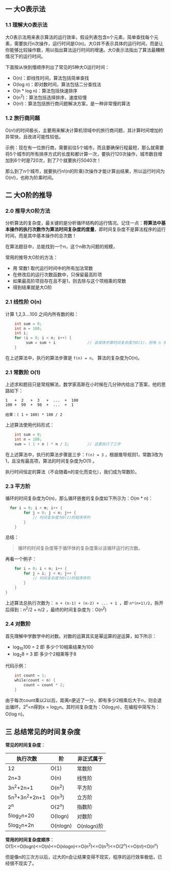 ## 一 大O表示法

### 1.1 理解大O表示法

大O表示法用来表示算法的运行效率，假设列表包含n个元素，简单查找每个元素，需要执行n次操作，运行时间是O(n)。大O并不表示具体的运行时间，而是让你能够比较操作数，用以指出算法运行时间的增速。大O表示法指出了算法最糟糕情况下的运行时间。      

下面按从快到慢顺序列出了常见的5种大O运行时间：
- O(n)：即线性时间，算法包括简单查找
- O(log n)：即对数时间，算法包括二分查找法
- O(n * log n)：算法包括快速排序
- O(n<sup>2</sup>)：算法包括选择排序，速度较慢
- O(n!)：算法包括旅行商问题解决方案，是一种非常慢的算法

### 1.2 旅行商问题

O(n!)的时间极长，主要用来解决计算机领域中的旅行商问题，其计算时间增加的异常快，且改进可能性较低。  

示例：现在有一位旅行商，需要前往5个城市，而且要确保行程最短，那么就需要将5个城市的所有排序方式的长度和都计算一次，要执行120次操作，城市数目增加到6个时是720次，到了7个就要执行5040次！  

那么到了n个城市，就要执行n!(n的阶乘)次操作才能计算出结果，所以运行时间为O(n!)，也称为阶乘时间。  

## 二 大O阶的推导

### 2.0 推导大O阶方法

分析算法的复杂度，最关键的是分析循环结构的运行情况。记住一点：**将算法中基本操作的执行次数作为算法时间复杂度的度量**，即时间复杂度不是算法程序的运行时间，而是其中基本操作的总次数！  

在算法题目中，总能找到一个n，这个n称为问题的规模，

常用的推导大O阶的方法：
- 用 常数1 取代运行时间中的所有加法常数
- 在修改后的运行次数函数中，只保留最高阶项
- 如果最高阶项目存在且不是1，则去除与这个项相乘的常数
- 得到结果就是大O阶  

### 2.1 线性阶 O(n)

计算 1,2,3....100 之间内所有数的和：
```c
    int sum = 0;
    int n = 100;
    int i;
    for (i = 0; i < n; i++) {      
         sum = sum + i              // 该具体步骤时间复杂度为O(1)，但有 n 步
    }
```

在上述算法中，执行的算法步骤是 `f(n) = n`， 算法的复杂度为O(n)。  

### 2.1 常数阶 O(1)

上述求和题目只是常规解法，数学家高斯在小时候在几分钟内给出了答案，他的思路如下：
```
1   +  2   +  3   +  ...  +  100
100 +  99  +  98  +  ...  +  1

结果：( 1 + 100) * 100 / 2
```
上述算法使用代码形式：
```go
    int sum = 0;
    int n = 100;
    sum = ( 1 + n ) * n / 2;        // 这里执行了三步
```

在上述算法中，执行的算法步骤是三步：`f(n) = 3` ，根据推导规则1，常数3改为1，且没有最高项，算法的时间复杂度为O(1) 。  

执行时间恒定的算法（不会随着n的变化而变化），我们成为常数阶。  

### 2.3 平方阶

循环的时间复杂度为O(n)，那么循环嵌套的复杂度如下所示为：O(m * n)：
```c
  for i = 0; i < m; i++ {
        for j = 0; j < n; j++ {
            // 时间复杂度为O(1)的程序序列
        }
    }
```

总结：
> 循环的时间复杂度等于循环体的复杂度乘以该循环运行的次数。  

再看一个例子：
```c
    for i = 0; i < n; i++ {
        for j = i; j < n; j++ {
            // 时间复杂度为O(1)的程序序列
        }
    }
}
```
上述算法总执行次数为： `n + (n-1) + (n-2) + ... + 1 `，即 `n*(n+1)/2`，拆开后得到：n<sup>2</sup>/2 + n/2 ，最终的时间复杂度为：O(n<sup>2</sup>)

### 2.4 对数阶

首先理解中学数学中的对数。对数的运算其实是幂运算的逆运算，如下所示：  
- log<sub>10</sub>100 = 2       即 多少个10相乘结果为100
- log<sub>2</sub>8 = 3          即 多少个2相乘等于8

代码示例：
```go
    int count = 1;
    while(count < n) {
        count = count * 2;
    }
```

由于每次count乘以2以后，距离n更近了一分，即有多少2相乘后大于n，则会退出循环，2<sup>x</sup>=n得到x = log<sub>2</sub>n。其时间复杂度为：O(log<sub>2</sub>n)，在编程中简写为：O(log n)。  

## 三 总结常见的时间复杂度

**常见的时间复杂度**：  

| 执行次数 | 阶 | 非正式属于 |
| ------ | ------ | ------ |
| 12 | O(1) | 常数阶 |
| 2n+3 | O(n) | 线性阶 |
| 3n<sup>2</sup>+2n+1 | O(n<sup>2</sup>) | 平方阶 |
| 5n<sup>3</sup>+3n<sup>2</sup>+2n+1 | O(n<sup>3</sup>) | 立方阶 |
| 2<sup>n</sup> | O(2<sup>n</sup>)| 指数阶 |
| 5log<sub>2</sub>n+20 | O(logn) | 对数阶 |
| 5log<sub>2</sub>n+2n | O(nlogn) | O(nlogn)阶 |


**常用的时间复杂度顺序**：  
O(1)<=O(logn)<=O(n)<=O(nlogn)<=O(n<sup>2</sup>)<=O(n<sup>3</sup>)<=O(2<sup>n</sup>)<=O(n!)<O(n<sup>n</sup>)

但是像n的三次方以后，过大的n会让结果变得不现实，程序的运行效率极低，已经很不现实了。